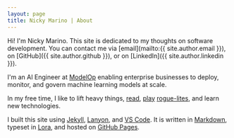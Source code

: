 ```yaml
---
layout: page
title: Nicky Marino | About
---
```


Hi! I'm Nicky Marino. This site is dedicated to my thoughts on software development. You can contact me via [email](mailto:{{ site.author.email }}), on [GitHub]({{ site.author.github }}), or on [LinkedIn]({{ site.author.linkedin }}).

I'm an AI Engineer at [ModelOp](https://www.modelop.com) enabling enterprise businesses to deploy, monitor, and govern machine learning models at scale.

In my free time, I like to lift heavy things, [read](https://www.goodreads.com/user/show/71810120-nicky), [play](https://dodgeroll.com/gungeon/) [rogue-lites](https://www.supergiantgames.com/games/hades/), and learn new technologies.

I built this site using [Jekyll](https://jekyllrb.com/), [Lanyon](https://github.com/poole/lanyon), and [VS Code](https://code.visualstudio.com). It is written in [Markdown](https://daringfireball.net/projects/markdown/), typeset in [Lora](https://fonts.google.com/specimen/Lora), and hosted on [GitHub Pages](https://pages.github.com).
